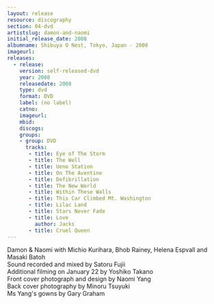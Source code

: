 ```yaml
---
layout: release
resource: discography
section: 04-dvd
artistslug: damon-and-naomi
initial_release_date: 2008
albumname: Shibuya O Nest, Tokyo, Japan - 2008
imageurl: 
releases:
  - release: 
    version: self-released-dvd
    year: 2008
    releasedate: 2008
    type: dvd
    format: DVD
    label: (no label)
    catno: 
    imageurl: 
    mbid: 
    discogs: 
    groups:
    - group: DVD
      tracks:
       - title: Eye of The Storm
       - title: The Well
       - title: Ueno Station
       - title: On The Aventine
       - title: Defibrillation
       - title: The New World
       - title: Within These Walls
       - title: This Car Climbed Mt. Washington
       - title: Lilac Land
       - title: Stars Never Fade
       - title: Love
         author: Jacks
       - title: Cruel Queen
---
```

Damon & Naomi with Michio Kurihara, Bhob Rainey, Helena Espvall and Masaki Batoh  
Sound recorded and mixed by Satoru Fujii  
Additional filming on January 22 by Yoshiko Takano  
Front cover photograph and design by Naomi Yang  
Back cover photography by Minoru Tsuyuki  
Ms Yang's gowns by Gary Graham

